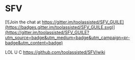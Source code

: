 # SFV

[![Join the chat at https://gitter.im/toolassisted/SFV_GUILE](https://badges.gitter.im/toolassisted/SFV_GUILE.svg)](https://gitter.im/toolassisted/SFV_GUILE?utm_source=badge&utm_medium=badge&utm_campaign=pr-badge&utm_content=badge)

LOL U C https://github.com/toolassisted/SFV/wiki
